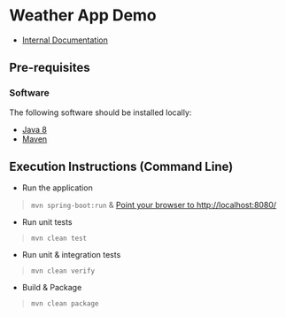 # Weather App Demo

* [Internal Documentation](./documentation)


## Pre-requisites

### Software

The following software should be installed locally:

* [Java 8](https://github.com/ojdkbuild/ojdkbuild)
* [Maven](http://maven.apache.org/)

## Execution Instructions (Command Line)

* Run the application

> `mvn spring-boot:run` & [Point your browser to http://localhost:8080/](http://localhost:8080/)

* Run unit tests

> `mvn clean test`

* Run unit & integration tests

> `mvn clean verify`

* Build & Package

> `mvn clean package`

